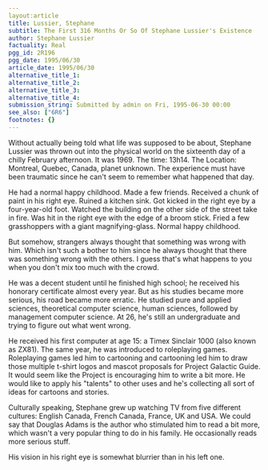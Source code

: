 ```yaml
---
layout:article
title: Lussier, Stephane
subtitle: The First 316 Months Or So Of Stephane Lussier's Existence
author: Stephane Lussier
factuality: Real
pgg_id: 2R196
pgg_date: 1995/06/30
article_date: 1995/06/30
alternative_title_1: 
alternative_title_2: 
alternative_title_3: 
alternative_title_4: 
submission_string: Submitted by admin on Fri, 1995-06-30 00:00
see_also: ["6R6"]
footnotes: {}
---
```

<div>
<p>Without actually being told what life was supposed to be about, Stephane Lussier was thrown out into the physical world on the sixteenth day of a chilly February afternoon. It was 1969. The time: 13h14. The Location: Montreal, Quebec, Canada, planet unknown. The experience must have been traumatic since he can't seem to remember what happened that day.</p>
<p>He had a normal happy childhood. Made a few friends. Received a chunk of paint in his right eye. Ruined a kitchen sink. Got kicked in the right eye by a four-year-old foot. Watched the building on the other side of the street take in fire. Was hit in the right eye with the edge of a broom stick. Fried a few grasshoppers with a giant magnifying-glass. Normal happy childhood.</p>
<p>But somehow, strangers always thought that something was wrong with him. Which isn't such a bother to him since he always thought that there was something wrong with the others. I guess that's what happens to you when you don't mix too much with the crowd.</p>
<p>He was a decent student until he finished high school; he received his honorary certificate almost every year. But as his studies became more serious, his road became more erratic. He studied pure and applied sciences, theoretical computer science, human sciences, followed by management computer science. At 26, he's still an undergraduate and trying to figure out what went wrong.</p>
<p>He received his first computer at age 15: a Timex Sinclair 1000 (also known as ZX81). The same year, he was introduced to roleplaying games. Roleplaying games led him to cartooning and cartooning led him to draw those multiple t-shirt logos and mascot proposals for Project Galactic Guide. It would seem like the Project is encouraging him to write a bit more. He would like to apply his "talents" to other uses and he's collecting all sort of ideas for cartoons and stories.</p>
<p>Culturally speaking, Stephane grew up watching TV from five different cultures: English Canada, French Canada, France, UK and USA. We could say that Douglas Adams is the author who stimulated him to read a bit more, which wasn't a very popular thing to do in his family. He occasionally reads more serious stuff.</p>
<p>His vision in his right eye is somewhat blurrier than in his left one.</p>
</div>
